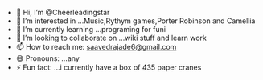 - 👋 Hi, I’m @Cheerleadingstar
- 👀 I’m interested in ...Music,Rythym games,Porter Robinson and Camellia
- 🌱 I’m currently learning ...programing for funi
- 💞️ I’m looking to collaborate on ...wiki stuff and learn work
- 📫 How to reach me: saavedrajade6@gmail.com
- 😄 Pronouns: ...any
- ⚡ Fun fact: ...i currently have a box of 435 paper cranes

<!---
Cheerleadingstar/Cheerleadingstar is a ✨ special ✨ repository because its `README.md` (this file) appears on your GitHub profile.
You can click the Preview link to take a look at your changes.
--->
